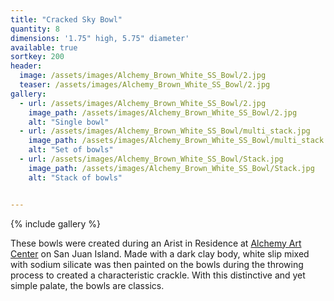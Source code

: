 ```yaml
---
title: "Cracked Sky Bowl"
quantity: 8
dimensions: '1.75" high, 5.75" diameter'
available: true
sortkey: 200
header:
  image: /assets/images/Alchemy_Brown_White_SS_Bowl/2.jpg
  teaser: /assets/images/Alchemy_Brown_White_SS_Bowl/2.jpg
gallery:
  - url: /assets/images/Alchemy_Brown_White_SS_Bowl/2.jpg
    image_path: /assets/images/Alchemy_Brown_White_SS_Bowl/2.jpg
    alt: "Single bowl"
  - url: /assets/images/Alchemy_Brown_White_SS_Bowl/multi_stack.jpg
    image_path: /assets/images/Alchemy_Brown_White_SS_Bowl/multi_stack.jpg
    alt: "Set of bowls"
  - url: /assets/images/Alchemy_Brown_White_SS_Bowl/Stack.jpg
    image_path: /assets/images/Alchemy_Brown_White_SS_Bowl/Stack.jpg
    alt: "Stack of bowls"


---
```


{% include gallery %}

These bowls were created during an Arist in Residence at [Alchemy Art Center](https://alchemyartcenter.com/) on San Juan Island.  Made with a dark clay body, white slip mixed with sodium silicate was then painted on the bowls during the throwing process to created a characteristic crackle.  With this distinctive and yet simple palate, the bowls are classics.
